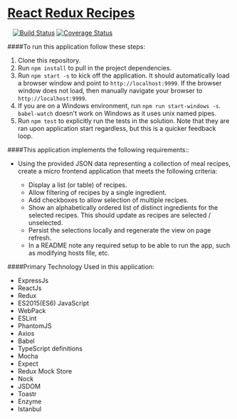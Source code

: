 # <a href='#'>React Redux Recipes</a>

&nbsp;&nbsp; [![Build Status](https://travis-ci.org/oshalygin/ReactReduxRecipes.svg?branch=master)](https://travis-ci.org/oshalygin/ReactReduxRecipes)
[![Coverage Status](http://coveralls.io/repos/github/oshalygin/ReactReduxRecipes/badge.svg?branch=master)](https://coveralls.io/github/oshalygin/ReactReduxRecipes?branch=master)


####To run this application follow these steps:
1.  Clone this repository.
2.  Run `npm install` to pull in the project dependencies.
3.  Run `npm start -s` to kick off the application.  It should automatically load a browser window and point to `http://localhost:9999`.  If the browser window does not load, then manually navigate your browser to `http://localhost:9999`.
3.  If you are on a Windows environment, run `npm run start-windows -s`. `babel-watch` doesn't work on Windows as it uses unix named pipes.
4.  Run `npm test` to explicitly run the tests in the solution.  Note that they are ran upon application start regardless, but this is a quicker feedback loop.

####This application implements the following requirements::

* Using the provided JSON data representing a collection of meal recipes, create a micro frontend application that meets the following criteria:

    * Display a list (or table) of recipes.
    * Allow filtering of recipes by a single ingredient.
    * Add checkboxes to allow selection of multiple recipes.
    * Show an alphabetically ordered list of distinct ingredients for the selected recipes.  This should update as recipes are selected / unselected.
    * Persist the selections locally and regenerate the view on page refresh.
    * In a README note any required setup to be able to run the app, such as modifying hosts file, etc.

####Primary Technology Used in this application:
* ExpressJs
* ReactJs
* Redux
* ES2015(ES6) JavaScript
* WebPack
* ESLint
* PhantomJS
* Axios
* Babel
* TypeScript definitions
* Mocha
* Expect
* Redux Mock Store
* Nock
* JSDOM
* Toastr
* Enzyme
* Istanbul